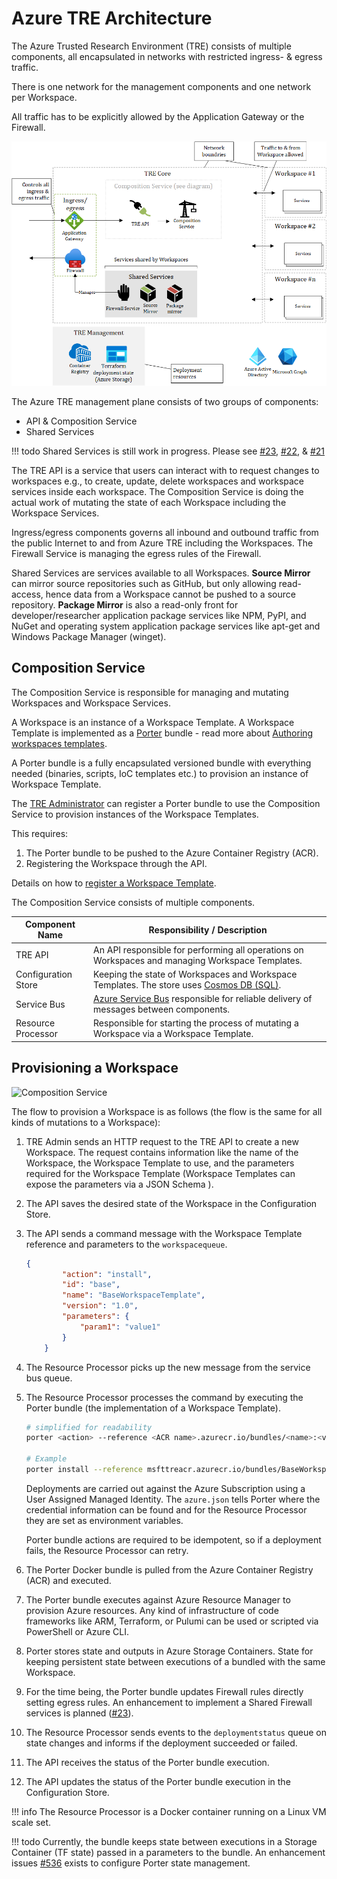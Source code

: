 # Azure TRE Architecture

The Azure Trusted Research Environment (TRE) consists of multiple components, all encapsulated in networks with restricted ingress- & egress traffic.

There is one network for the management components and one network per Workspace.

All traffic has to be explicitly allowed by the Application Gateway or the Firewall.

![Architecture overview](../assets/archtecture-overview.png)

The Azure TRE management plane consists of two groups of components:

- API & Composition Service
- Shared Services

!!! todo
    Shared Services is still work in progress. Please see [#23](https://github.com/microsoft/AzureTRE/issues/23), [#22](https://github.com/microsoft/AzureTRE/issues/21), & [#21](https://github.com/microsoft/AzureTRE/issues/21)

The TRE API is a service that users can interact with to request changes to workspaces e.g., to create, update, delete workspaces and workspace services inside each workspace. The Composition Service is doing the actual work of mutating the state of each Workspace including the Workspace Services.

Ingress/egress components governs all inbound and outbound traffic from the public Internet to and from Azure TRE including the Workspaces. The Firewall Service is managing the egress rules of the Firewall.

Shared Services are services available to all Workspaces. **Source Mirror** can mirror source repositories such as GitHub, but only allowing read-access, hence data from a Workspace cannot be pushed to a source repository.
**Package Mirror** is also a read-only front for developer/researcher application package services like NPM, PyPI, and NuGet and operating system application package services like apt-get and Windows Package Manager (winget).

## Composition Service

The Composition Service is responsible for managing and mutating Workspaces and Workspace Services.

A Workspace is an instance of a Workspace Template. A Workspace Template is implemented as a [Porter](https://porter.sh/) bundle - read more about [Authoring workspaces templates](../tre-workspace-authors/authoring-workspace-templates.md).

A Porter bundle is a fully encapsulated versioned bundle with everything needed (binaries, scripts, IoC templates etc.) to provision an instance of Workspace Template.

The [TRE Administrator](user-roles.md#tre-administrator) can register a Porter bundle to use the Composition Service to provision instances of the Workspace Templates.

This requires:

1. The Porter bundle to be pushed to the Azure Container Registry (ACR).
1. Registering the Workspace through the API.

Details on how to [register a Workspace Template](../tre-workspace-authors/registering-workspace-templates.md).

The Composition Service consists of multiple components.

| Component Name | Responsibility / Description |
| --- | --- |
| TRE API | An API responsible for performing all operations on Workspaces and managing Workspace Templates. |
| Configuration Store | Keeping the state of Workspaces and Workspace Templates. The store uses [Cosmos DB (SQL)](https://docs.microsoft.com/en-us/azure/cosmos-db/introduction). |
| Service Bus | [Azure Service Bus](https://docs.microsoft.com/en-us/azure/service-bus-messaging/service-bus-messaging-overview) responsible for reliable delivery of messages between components.  |
| Resource Processor | Responsible for starting the process of mutating a Workspace via a Workspace Template. |

## Provisioning a Workspace

![Composition Service](../assets/composition-service.png)

The flow to provision a Workspace is as follows (the flow is the same for all kinds of mutations to a Workspace):

1. TRE Admin sends an HTTP request to the TRE API to create a new Workspace. The request contains information like the name of the Workspace, the Workspace Template to use, and the parameters required for the Workspace Template (Workspace Templates can expose the parameters via a JSON Schema ).
1. The API saves the desired state of the Workspace in the Configuration Store.
1. The API sends a command message with the Workspace Template reference and parameters to the `workspacequeue`.

    ```JSON
    {
            "action": "install",
            "id": "base",
            "name": "BaseWorkspaceTemplate",
            "version": "1.0",
            "parameters": {
                "param1": "value1"
            }
        }
    ```

1. The Resource Processor picks up the new message from the service bus queue.
1. The Resource Processor processes the command by executing the Porter bundle (the implementation of a Workspace Template).

    ```bash
    # simplified for readability
    porter <action> --reference <ACR name>.azurecr.io/bundles/<name>:<version> --params key=value --cred <credentials set name or file>

    # Example
    porter install --reference msfttreacr.azurecr.io/bundles/BaseWorkspaceTemplate:1.0 --params param1=value1 --cred azure.json
    ```

    Deployments are carried out against the Azure Subscription using a User Assigned Managed Identity. The `azure.json` tells Porter where the credential information can be found and for the Resource Processor they are set as environment variables.

    Porter bundle actions are required to be idempotent, so if a deployment fails, the Resource Processor can retry.

1. The Porter Docker bundle is pulled from the Azure Container Registry (ACR) and executed.
1. The Porter bundle executes against Azure Resource Manager to provision Azure resources. Any kind of infrastructure of code frameworks like ARM, Terraform, or Pulumi can be used or scripted via PowerShell or Azure CLI.
1. Porter stores state and outputs in Azure Storage Containers. State for keeping persistent state between executions of a bundled with the same Workspace.
1. For the time being, the Porter bundle updates Firewall rules directly setting egress rules. An enhancement to implement a Shared Firewall services is planned ([#23](https://github.com/microsoft/AzureTRE/issues/23)).
1. The Resource Processor sends events to the `deploymentstatus` queue on state changes and informs if the deployment succeeded or failed.
1. The API receives the status of the Porter bundle execution.
1. The API updates the status of the Porter bundle execution in the Configuration Store.

!!! info
    The Resource Processor is a Docker container running on a Linux VM scale set.

!!! todo
    Currently, the bundle keeps state between executions in a Storage Container (TF state) passed in a parameters to the bundle. An enhancement issues [#536](https://github.com/microsoft/AzureTRE/issues/536) exists to configure Porter state management.
